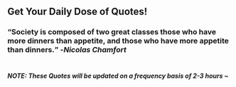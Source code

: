 ## Get Your Daily Dose of Quotes!
### <q>Society is composed of two great classes those who have more dinners than appetite, and those who have more appetite than dinners.</q> -<em>Nicolas Chamfort</em> <br><br>
##### NOTE: These Quotes will be updated on a frequency basis of 2-3 hours ~
